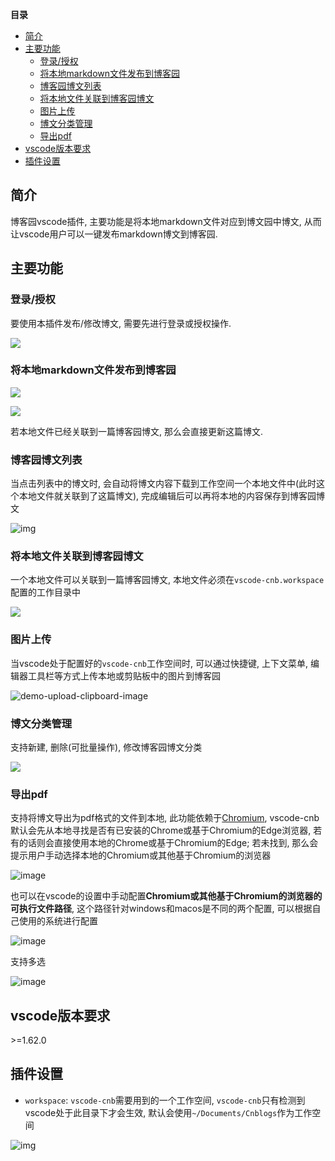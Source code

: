 **目录**

- [简介](#简介)
- [主要功能](#主要功能)
  - [登录/授权](#登录授权)
  - [将本地markdown文件发布到博客园](#将本地markdown文件发布到博客园)
  - [博客园博文列表](#博客园博文列表)
  - [将本地文件关联到博客园博文](#将本地文件关联到博客园博文)
  - [图片上传](#图片上传)
  - [博文分类管理](#博文分类管理)
  - [导出pdf](#导出pdf)
- [vscode版本要求](#vscode版本要求)
- [插件设置](#插件设置)

## 简介

博客园vscode插件, 主要功能是将本地markdown文件对应到博文园中博文, 从而让vscode用户可以一键发布markdown博文到博客园.

## 主要功能

### 登录/授权

要使用本插件发布/修改博文, 需要先进行登录或授权操作.

![](https://img2020.cnblogs.com/blog/1596066/202112/1596066-20211228125556260-986735114.png)

### 将本地markdown文件发布到博客园

![](https://img2020.cnblogs.com/blog/1596066/202112/1596066-20211228130156308-187058889.png)

![](https://img2020.cnblogs.com/blog/1596066/202112/1596066-20211228130228248-172977703.png)

若本地文件已经关联到一篇博客园博文, 那么会直接更新这篇博文.

### 博客园博文列表

当点击列表中的博文时, 会自动将博文内容下载到工作空间一个本地文件中(此时这个本地文件就关联到了这篇博文), 完成编辑后可以再将本地的内容保存到博客园博文

![img](https://img2020.cnblogs.com/blog/3/202112/3-20211227184342642-1938639868.png)

### 将本地文件关联到博客园博文

一个本地文件可以关联到一篇博客园博文, 本地文件必须在`vscode-cnb.workspace`配置的工作目录中

![](https://img2020.cnblogs.com/blog/1596066/202112/1596066-20211228130049842-409512486.png)

### 图片上传

当vscode处于配置好的`vscode-cnb`工作空间时, 可以通过快捷键, 上下文菜单, 编辑器工具栏等方式上传本地或剪贴板中的图片到博客园

![demo-upload-clipboard-image](https://img2020.cnblogs.com/blog/3/202112/3-20211223133219376-311354679.gif)

### 博文分类管理

支持新建, 删除(可批量操作), 修改博客园博文分类

![](https://img2020.cnblogs.com/blog/1596066/202112/1596066-20211228130552877-1788018336.png)

### 导出pdf

支持将博文导出为pdf格式的文件到本地, 此功能依赖于[Chromium](https://www.chromium.org/chromium-projects/), vscode-cnb默认会先从本地寻找是否有已安装的Chrome或基于Chromium的Edge浏览器, 若有的话则会直接使用本地的Chrome或基于Chromium的Edge; 若未找到, 那么会提示用户手动选择本地的Chromium或其他基于Chromium的浏览器

![image](https://img2022.cnblogs.com/blog/1596066/202203/1596066-20220323135717910-1090211493.png)

也可以在vscode的设置中手动配置**Chromium或其他基于Chromium的浏览器的可执行文件路径**, 这个路径针对windows和macos是不同的两个配置, 可以根据自己使用的系统进行配置

![image](https://img2022.cnblogs.com/blog/1596066/202203/1596066-20220323135918858-1619509502.png)

支持多选

![image](https://img2022.cnblogs.com/blog/1596066/202203/1596066-20220323140426961-1518402131.png)

## vscode版本要求

\>=1.62.0

## 插件设置

* `workspace`: `vscode-cnb`需要用到的一个工作空间, `vscode-cnb`只有检测到vscode处于此目录下才会生效, 默认会使用`~/Documents/Cnblogs`作为工作空间

![img](https://img2020.cnblogs.com/blog/3/202112/3-20211227183958436-462553661.png)
